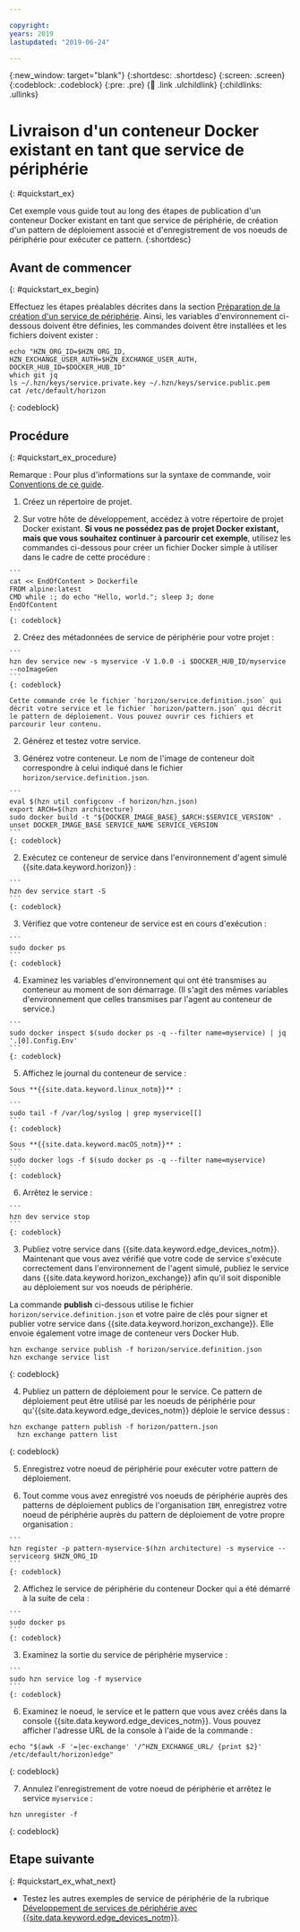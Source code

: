 ```yaml
---

copyright:
years: 2019
lastupdated: "2019-06-24"

---
```


{:new_window: target="blank"}
{:shortdesc: .shortdesc}
{:screen: .screen}
{:codeblock: .codeblock}
{:pre: .pre}
{:child: .link .ulchildlink}
{:childlinks: .ullinks}

# Livraison d'un conteneur Docker existant en tant que service de périphérie
{: #quickstart_ex}

Cet exemple vous guide tout au long des étapes de publication d'un conteneur Docker existant en tant que service de périphérie, de création d'un pattern de déploiement associé et d'enregistrement de vos noeuds de périphérie pour exécuter ce pattern.
{:shortdesc}

## Avant de commencer
{: #quickstart_ex_begin}

Effectuez les étapes préalables décrites dans la section [Préparation de la création d'un service de périphérie](service_containers.md). Ainsi, les variables d'environnement ci-dessous doivent être définies, les commandes doivent être installées et les fichiers doivent exister :
```
echo "HZN_ORG_ID=$HZN_ORG_ID, HZN_EXCHANGE_USER_AUTH=$HZN_EXCHANGE_USER_AUTH, DOCKER_HUB_ID=$DOCKER_HUB_ID"
which git jq
ls ~/.hzn/keys/service.private.key ~/.hzn/keys/service.public.pem
cat /etc/default/horizon
```
{: codeblock}

## Procédure
{: #quickstart_ex_procedure}

Remarque : Pour plus d'informations sur la syntaxe de commande, voir [Conventions de ce guide](../getting_started/document_conventions.md).

1. Créez un répertoire de projet.

  1. Sur votre hôte de développement, accédez à votre répertoire de projet Docker existant. **Si vous ne possédez pas de projet Docker existant, mais que vous souhaitez continuer à parcourir cet exemple**, utilisez les commandes ci-dessous pour créer un fichier Docker simple à utiliser dans le cadre de cette procédure :

    ```
    cat << EndOfContent > Dockerfile
    FROM alpine:latest
    CMD while :; do echo "Hello, world."; sleep 3; done
    EndOfContent
    ```
    {: codeblock}

  2. Créez des métadonnées de service de périphérie pour votre projet :

    ```
    hzn dev service new -s myservice -V 1.0.0 -i $DOCKER_HUB_ID/myservice --noImageGen
    ```
    {: codeblock}

    Cette commande crée le fichier `horizon/service.definition.json` qui décrit votre service et le fichier `horizon/pattern.json` qui décrit le pattern de déploiement. Vous pouvez ouvrir ces fichiers et parcourir leur contenu.

2. Générez et testez votre service.

  1. Générez votre conteneur. Le nom de l'image de conteneur doit correspondre à celui indiqué dans le fichier `horizon/service.definition.json`.

    ```
    eval $(hzn util configconv -f horizon/hzn.json)
    export ARCH=$(hzn architecture)
    sudo docker build -t "${DOCKER_IMAGE_BASE}_$ARCH:$SERVICE_VERSION" .
    unset DOCKER_IMAGE_BASE SERVICE_NAME SERVICE_VERSION
    ```
    {: codeblock}

  2. Exécutez ce conteneur de service dans l'environnement d'agent simulé {{site.data.keyword.horizon}} :

    ```
    hzn dev service start -S
    ```
    {: codeblock}

  3. Vérifiez que votre conteneur de service est en cours d'exécution :

    ```
    sudo docker ps
    ```
    {: codeblock}

  4. Examinez les variables d'environnement qui ont été transmises au conteneur au moment de son démarrage. (Il s'agit des mêmes variables d'environnement que celles transmises par l'agent au conteneur de service.)

    ```
    sudo docker inspect $(sudo docker ps -q --filter name=myservice) | jq '.[0].Config.Env'
    ```
    {: codeblock}

  5. Affichez le journal du conteneur de service :

    Sous **{{site.data.keyword.linux_notm}}** :

    ```
    sudo tail -f /var/log/syslog | grep myservice[[]
    ```
    {: codeblock}

    Sous **{{site.data.keyword.macOS_notm}}** :
    ```
    sudo docker logs -f $(sudo docker ps -q --filter name=myservice)
    ```
    {: codeblock}

  6. Arrêtez le service :

    ```
    hzn dev service stop
    ```
    {: codeblock}

3. Publiez votre service dans {{site.data.keyword.edge_devices_notm}}. Maintenant que vous avez vérifié que votre code de service s'exécute correctement dans l'environnement de l'agent simulé, publiez le service dans {{site.data.keyword.horizon_exchange}} afin qu'il soit disponible au déploiement sur vos noeuds de périphérie.

  La commande **publish** ci-dessous utilise le fichier `horizon/service.definition.json` et votre paire de clés pour signer et publier votre service dans {{site.data.keyword.horizon_exchange}}. Elle envoie également votre image de conteneur vers Docker Hub.

  ```
  hzn exchange service publish -f horizon/service.definition.json
  hzn exchange service list
  ```
  {: codeblock}

4. Publiez un pattern de déploiement pour le service. Ce pattern de déploiement peut être utilisé par les noeuds de périphérie pour qu'{{site.data.keyword.edge_devices_notm}} déploie le service dessus :

  ```
  hzn exchange pattern publish -f horizon/pattern.json
    hzn exchange pattern list
  ```
  {: codeblock}

5. Enregistrez votre noeud de périphérie pour exécuter votre pattern de déploiement.

  1. Tout comme vous avez enregistré vos noeuds de périphérie auprès des patterns de déploiement publics de l'organisation `IBM`, enregistrez votre noeud de périphérie auprès du pattern de déploiement de votre propre organisation :

    ```
    hzn register -p pattern-myservice-$(hzn architecture) -s myservice --serviceorg $HZN_ORG_ID
    ```
    {: codeblock}

  2. Affichez le service de périphérie du conteneur Docker qui a été démarré à la suite de cela :

    ```
    sudo docker ps
    ```
    {: codeblock}

  3. Examinez la sortie du service de périphérie myservice :

    ```
    sudo hzn service log -f myservice
    ```
    {: codeblock}

6. Examinez le noeud, le service et le pattern que vous avez créés dans la console {{site.data.keyword.edge_devices_notm}}. Vous pouvez afficher l'adresse URL de la console à l'aide de la commande :

  ```
  echo "$(awk -F '=|ec-exchange' '/^HZN_EXCHANGE_URL/ {print $2}' /etc/default/horizon)edge"
  ```
  {: codeblock}

7. Annulez l'enregistrement de votre noeud de périphérie et arrêtez le service `myservice` :

  ```
  hzn unregister -f
  ```
  {: codeblock}

## Etape suivante
{: #quickstart_ex_what_next}

* Testez les autres exemples de service de périphérie de la rubrique [Développement de services de périphérie avec {{site.data.keyword.edge_devices_notm}}](developing.md).
